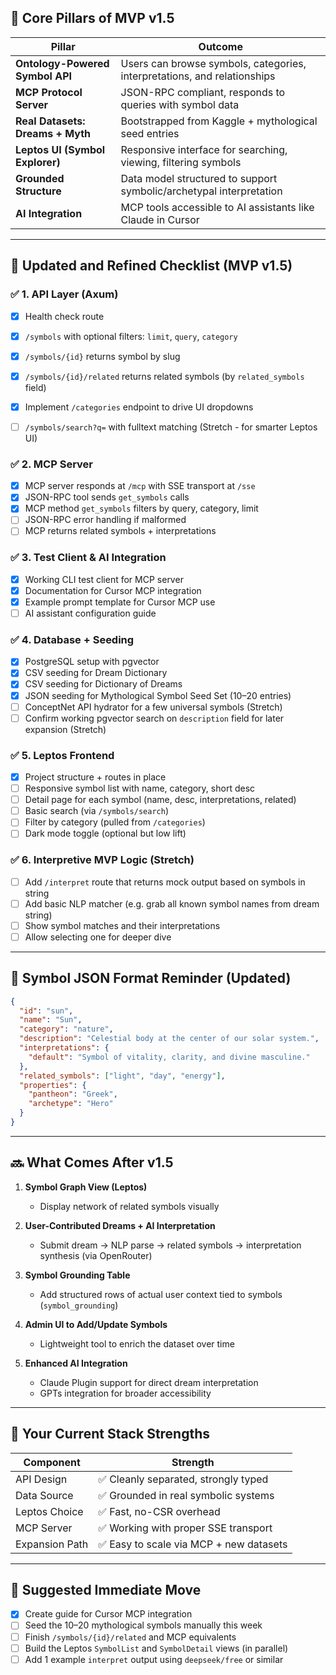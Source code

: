 ## 🧱 Core Pillars of MVP v1.5

| Pillar                           | Outcome                                                                  |
| -------------------------------- | ------------------------------------------------------------------------ |
| **Ontology-Powered Symbol API**  | Users can browse symbols, categories, interpretations, and relationships |
| **MCP Protocol Server**          | JSON-RPC compliant, responds to queries with symbol data                 |
| **Real Datasets: Dreams + Myth** | Bootstrapped from Kaggle + mythological seed entries                     |
| **Leptos UI (Symbol Explorer)**  | Responsive interface for searching, viewing, filtering symbols           |
| **Grounded Structure**           | Data model structured to support symbolic/archetypal interpretation      |
| **AI Integration**               | MCP tools accessible to AI assistants like Claude in Cursor              |

---

## 🔁 Updated and Refined Checklist (MVP v1.5)

### ✅ 1. API Layer (Axum)

- [x] Health check route
- [x] `/symbols` with optional filters: `limit`, `query`, `category`
- [x] `/symbols/{id}` returns symbol by slug
- [x] `/symbols/{id}/related` returns related symbols (by `related_symbols` field)
- [x] Implement `/categories` endpoint to drive UI dropdowns

- [ ] `/symbols/search?q=` with fulltext matching (Stretch - for smarter Leptos UI)

### ✅ 2. MCP Server

- [x] MCP server responds at `/mcp` with SSE transport at `/sse`
- [x] JSON-RPC tool sends `get_symbols` calls
- [x] MCP method `get_symbols` filters by query, category, limit
- [ ] JSON-RPC error handling if malformed
- [ ] MCP returns related symbols + interpretations

### ✅ 3. Test Client & AI Integration

- [x] Working CLI test client for MCP server
- [x] Documentation for Cursor MCP integration
- [x] Example prompt template for Cursor MCP use
- [ ] AI assistant configuration guide

### ✅ 4. Database + Seeding

- [x] PostgreSQL setup with pgvector
- [x] CSV seeding for Dream Dictionary
- [x] CSV seeding for Dictionary of Dreams
- [x] JSON seeding for Mythological Symbol Seed Set (10–20 entries)
- [ ] ConceptNet API hydrator for a few universal symbols (Stretch)
- [ ] Confirm working pgvector search on `description` field for later expansion (Stretch)

### ✅ 5. Leptos Frontend

- [x] Project structure + routes in place
- [ ] Responsive symbol list with name, category, short desc
- [ ] Detail page for each symbol (name, desc, interpretations, related)
- [ ] Basic search (via `/symbols/search`)
- [ ] Filter by category (pulled from `/categories`)
- [ ] Dark mode toggle (optional but low lift)

### ✅ 6. Interpretive MVP Logic (Stretch)

- [ ] Add `/interpret` route that returns mock output based on symbols in string
- [ ] Add basic NLP matcher (e.g. grab all known symbol names from dream string)
- [ ] Show symbol matches and their interpretations
- [ ] Allow selecting one for deeper dive

---

## 📁 Symbol JSON Format Reminder (Updated)

```json
{
  "id": "sun",
  "name": "Sun",
  "category": "nature",
  "description": "Celestial body at the center of our solar system.",
  "interpretations": {
    "default": "Symbol of vitality, clarity, and divine masculine."
  },
  "related_symbols": ["light", "day", "energy"],
  "properties": {
    "pantheon": "Greek",
    "archetype": "Hero"
  }
}
```

---

## 🔜 What Comes After v1.5

1. **Symbol Graph View (Leptos)**

   - Display network of related symbols visually

2. **User-Contributed Dreams + AI Interpretation**

   - Submit dream → NLP parse → related symbols → interpretation synthesis (via OpenRouter)

3. **Symbol Grounding Table**

   - Add structured rows of actual user context tied to symbols (`symbol_grounding`)

4. **Admin UI to Add/Update Symbols**

   - Lightweight tool to enrich the dataset over time

5. **Enhanced AI Integration**
   - Claude Plugin support for direct dream interpretation
   - GPTs integration for broader accessibility

---

## 🧠 Your Current Stack Strengths

| Component      | Strength                                |
| -------------- | --------------------------------------- |
| API Design     | ✅ Cleanly separated, strongly typed    |
| Data Source    | ✅ Grounded in real symbolic systems    |
| Leptos Choice  | ✅ Fast, no-CSR overhead                |
| MCP Server     | ✅ Working with proper SSE transport    |
| Expansion Path | ✅ Easy to scale via MCP + new datasets |

---

## 🧨 Suggested Immediate Move

- [x] Create guide for Cursor MCP integration
- [ ] Seed the 10–20 mythological symbols manually this week
- [ ] Finish `/symbols/{id}/related` and MCP equivalents
- [ ] Build the Leptos `SymbolList` and `SymbolDetail` views (in parallel)
- [ ] Add 1 example `interpret` output using `deepseek/free` or similar
